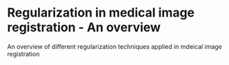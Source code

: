 # Regularization in medical image registration - An overview
An overview of different regularization techniques applied in mdeical image registration
